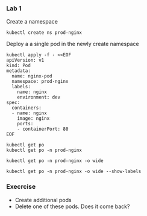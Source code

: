 ### Lab 1
Create a namespace
```
kubectl create ns prod-nginx
```
Deploy a a single pod in the newly create namespace
```
kubectl apply -f - <<EOF
apiVersion: v1
kind: Pod
metadata:
  name: nginx-pod
  namespace: prod-nginx
  labels:
    name: nginx
    environment: dev
spec:
  containers:
  - name: nginx
    image: nginx
    ports:
    - containerPort: 80
EOF
```

```
kubectl get po
kubectl get po -n prod-nginx
```
```
kubectl get po -n prod-nginx -o wide
```
```
kubectl get po -n prod-nginx -o wide --show-labels
```
### Execrcise
- Create additional pods 
- Delete one of these pods. Does it come back?

